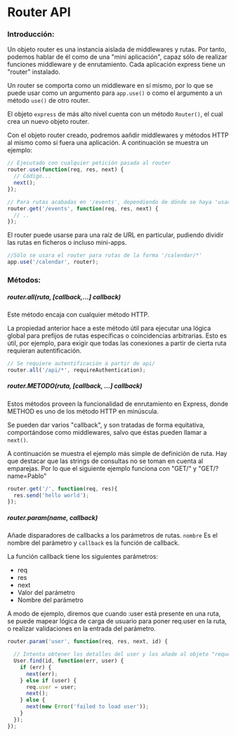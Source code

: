 # Router API

### Introducción:

Un objeto router es una instancia aislada de middlewares y rutas. Por tanto, podemos hablar de él como de una "mini aplicación", capaz sólo de realizar funciones middleware y de enrutamiento. Cada aplicación express tiene un "router" instalado.

Un router se comporta como un middleware en sí mismo, por lo que se puede usar como un argumento para `app.use()` o como el argumento a un método `use()` de otro router.

El objeto `express` de más alto nivel cuenta con un método `Router()`, el cual crea un nuevo objeto router.

Con el objeto router creado, podremos aañdir middlewares y métodos HTTP al mismo como si fuera una aplicación. A continuación se muestra un ejemplo:

```javascript
// Ejecutado con cualquier petición pasada al router
router.use(function(req, res, next) {
  // Código...
  next();
});

// Para rutas acabadas en '/events', dependiendo de dónde se haya 'usado' el router
router.get('/events', function(req, res, next) {
  // ..
});
```

El router puede usarse para una raíz de URL en particular, pudiendo dividir las rutas en ficheros o incluso mini-apps.

```javascript
//Sólo se usara el router para rutas de la forma '/calendar/*'
app.use('/calendar', router);
```

### Métodos:

##### router.all(ruta, [callback,...] callback)

Este método encaja con cualquier método HTTP.

La propiedad anterior hace a este método útil para ejecutar una lógica global para prefijos de rutas específicas o coincidencias arbitrarias. Esto es útil, por ejemplo, para exigir que todas las conexiones a partir de cierta ruta requieran autentificación.

```javascript
// Se requiere autentificación a partir de api/
router.all('/api/*', requireAuthentication);
```

##### router.METODO(ruta, [callback, ...] callback)

Estos métodos proveen la funcionalidad de enrutamiento en Express, donde METHOD es uno de los método HTTP en minúscula.

Se pueden dar varios "callback", y son tratadas de forma equitativa, comportándose como middlewares, salvo que éstas pueden llamar a `next()`.

A continuación se muestra el ejemplo más simple de definición de ruta. Hay que destacar que las strings de consultas no se toman en cuenta al emparejas. Por lo que el siguiente ejemplo funciona con "GET/" y "GET/?name=Pablo"

```javascript
router.get('/', function(req, res){
  res.send('hello world');
});
```

##### router.param(name, callback)

Añade disparadores de callbacks a los parámetros de rutas. `nombre` Es el nombre del parámetro y `callback` es la función de callback.

La función callback tiene los siguientes parámetros:
* req
* res
* next
* Valor del parámetro
* Nombre del parámetro

A modo de ejemplo, diremos que cuando :user está presente en una ruta, se puede mapear lógica de carga de usuario para poner req.user en la ruta, o realizar validaciones en la entrada del parámetro.

```javascript
router.param('user', function(req, res, next, id) {

  // Intenta obtener los detalles del user y los añade al objeto "request"
  User.find(id, function(err, user) {
    if (err) {
      next(err);
    } else if (user) {
      req.user = user;
      next();
    } else {
      next(new Error('failed to load user'));
    }
  });
});
```
